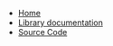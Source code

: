 - [Home](/)
- [Library documentation](https://noraj.github.io/ctf-party/yard/)
- [Source Code](https://github.com/noraj/ctf-party/)
